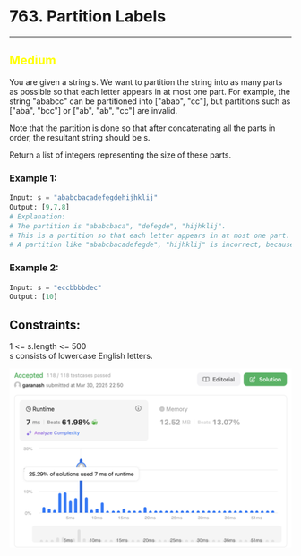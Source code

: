 # 763. Partition Labels

<hr>

## <span style="color: yellow">Medium</span>

You are given a string s. We want to partition the string into as many parts as possible so that each letter appears in at most one part. For example, the string "ababcc" can be partitioned into ["abab", "cc"], but partitions such as ["aba", "bcc"] or ["ab", "ab", "cc"] are invalid.

Note that the partition is done so that after concatenating all the parts in order, the resultant string should be s.

Return a list of integers representing the size of these parts.

### Example 1:
```python
Input: s = "ababcbacadefegdehijhklij"
Output: [9,7,8]
# Explanation:
# The partition is "ababcbaca", "defegde", "hijhklij".
# This is a partition so that each letter appears in at most one part.
# A partition like "ababcbacadefegde", "hijhklij" is incorrect, because it splits s into less parts.
```
### Example 2:
```python
Input: s = "eccbbbbdec"
Output: [10]
```

 

## Constraints:

1 <= s.length <= 500  
s consists of lowercase English letters.  

![img763.png](../result_img/img763.png)